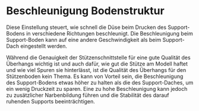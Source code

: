 Beschleunigung Bodenstruktur
====
Diese Einstellung steuert, wie schnell die Düse beim Drucken des Support-Bodens in verschiedene Richtungen beschleunigt. Die Beschleunigung beim Support-Boden kann auf eine andere Geschwindigkeit als beim Support-Dach eingestellt werden.

Während die Genauigkeit der Stützenschnittstelle für eine gute Qualität des Überhangs wichtig ist und auch dafür, wie gut die Stütze am Modell haftet und wie viel Spuren sie hinterlässt, ist die Qualität des Überhangs für den Stützenboden kein Thema. Es kann von Vorteil sein, die Beschleunigung des Support-Bodens etwas höher zu halten als die des Support-Daches, um ein wenig Druckzeit zu sparen. Eine zu hohe Beschleunigung kann jedoch zu zusätzlicher Narbenbildung führen und die Stabilität des darauf ruhenden Supports beeinträchtigen.